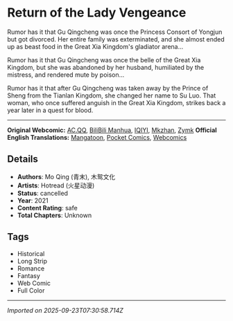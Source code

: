 # Return of the Lady Vengeance

Rumor has it that Gu Qingcheng was once the Princess Consort of Yongjun but got divorced. Her entire family was exterminated, and she almost ended up as beast food in the Great Xia Kingdom's gladiator arena...

Rumor has it that Gu Qingcheng was once the belle  of the Great Xia Kingdom, but she was abandoned by her husband, humiliated by the mistress, and rendered mute by poison... 

Rumor has it that after Gu Qingcheng was taken away by the Prince of Sheng from the Tianlan Kingdom, she changed her name to Su Luo. That woman, who once suffered anguish in the Great Xia Kingdom, strikes back a year later in a quest for blood.

---
**Original Webcomic:** [AC.QQ](https://ac.qq.com/Comic/comicInfo/id/648203), [BiliBili Manhua](https://manga.bilibili.com/detail/mc28623), [IQIYI](https://www.iqiyi.com/manhua/detail_18yzrbbvdh.html), [Mkzhan](https://www.mkzhan.com/215697/), [Zymk](https://www.zymk.cn/4791/)
**Official English Translations:** [Mangatoon](https://manga.bilibili.com/detail/mc28623), [Pocket Comics](https://www.pocketcomics.com/comic/430), [Webcomics](https://www.webcomicsapp.com/comic/Rise-of-the-Divorced-Consort/61a44a548c252b5fb1680564)

## Details
- **Authors**: Mo Qing (青末), 木鸳文化
- **Artists**: Hotread (火星动漫)
- **Status**: cancelled
- **Year**: 2021
- **Content Rating**: safe
- **Total Chapters**: Unknown

## Tags
- Historical
- Long Strip
- Romance
- Fantasy
- Web Comic
- Full Color

---
*Imported on 2025-09-23T07:30:58.714Z*
